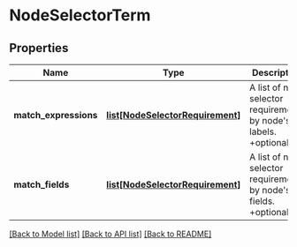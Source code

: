 # NodeSelectorTerm

## Properties
Name | Type | Description | Notes
------------ | ------------- | ------------- | -------------
**match_expressions** | [**list[NodeSelectorRequirement]**](NodeSelectorRequirement.md) | A list of node selector requirements by node&#39;s labels. +optional | [optional] 
**match_fields** | [**list[NodeSelectorRequirement]**](NodeSelectorRequirement.md) | A list of node selector requirements by node&#39;s fields. +optional | [optional] 

[[Back to Model list]](../README.md#documentation-for-models) [[Back to API list]](../README.md#documentation-for-api-endpoints) [[Back to README]](../README.md)


